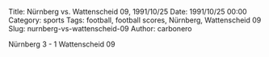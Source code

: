 Title: Nürnberg vs. Wattenscheid 09, 1991/10/25
Date: 1991/10/25 00:00
Category: sports
Tags: football, football scores, Nürnberg, Wattenscheid 09
Slug: nurnberg-vs-wattenscheid-09
Author: carbonero


Nürnberg 3 - 1 Wattenscheid 09
